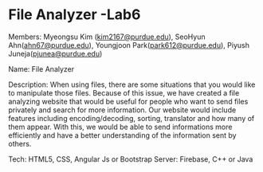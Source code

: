 # File Analyzer -Lab6
 
Members: Myeongsu Kim (kim2167@purdue.edu), SeoHyun Ahn(ahn67@purdue.edu), Youngjoon Park(park612@purdue.edu), Piyush Juneja(pjunea@purdue.edu)

Name: File Analyzer 

Description: When using files, there are some situations that you would like to manipulate those files. Because of this issue, we have created a file analyzing website that would be useful for people who want to send files privately and search for more information. Our website would include features including encoding/decoding, sorting, translator and how many of them appear. With this, we would be able to send informations more efficiently and have a better understanding of the information sent by others.



Tech: HTML5, CSS, Angular Js or Bootstrap
Server: Firebase, C++ or Java

